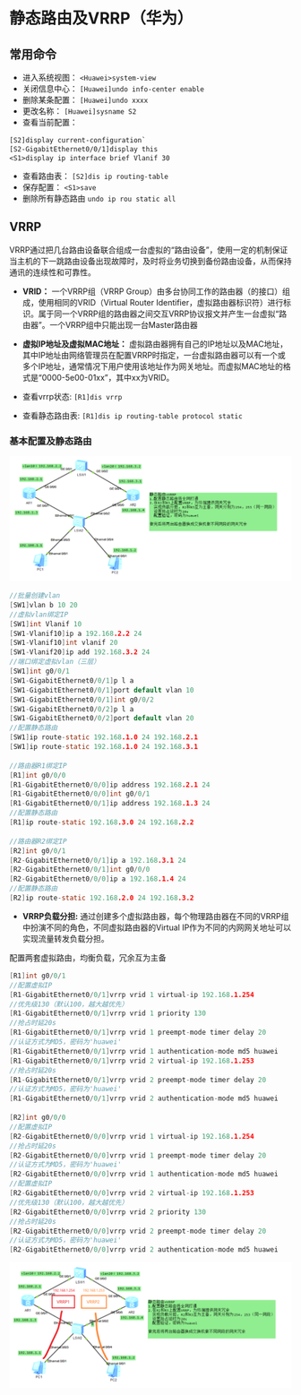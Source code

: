 # 静态路由及VRRP（华为）
## 常用命令
- 进入系统视图：
`<Huawei>system-view`
- 关闭信息中心：
`[Huawei]undo info-center enable`
- 删除某条配置：
`[Huawei]undo xxxx`
- 更改名称：
`[Huawei]sysname S2`
- 查看当前配置：
```
[S2]display current-configuration`
[S2-GigabitEthernet0/0/1]display this
<S1>display ip interface brief Vlanif 30
```

- 查看路由表：
`[S2]dis ip routing-table`
- 保存配置：
`<S1>save`
- 删除所有静态路由
`undo ip rou static all`
## VRRP
VRRP通过把几台路由设备联合组成一台虚拟的“路由设备”，使用一定的机制保证当主机的下一跳路由设备出现故障时，及时将业务切换到备份路由设备，从而保持通讯的连续性和可靠性。

- **VRID：**
一个VRRP组（VRRP Group）由多台协同工作的路由器（的接口）组成，使用相同的VRID（Virtual Router Identifier，虚拟路由器标识符）进行标识。属于同一个VRRP组的路由器之间交互VRRP协议报文并产生一台虚拟“路由器”。一个VRRP组中只能出现一台Master路由器

- **虚拟IP地址及虚拟MAC地址：**
虚拟路由器拥有自己的IP地址以及MAC地址，其中IP地址由网络管理员在配置VRRP时指定，一台虚拟路由器可以有一个或多个IP地址，通常情况下用户使用该地址作为网关地址。而虚拟MAC地址的格式是“0000-5e00-01xx”，其中xx为VRID。

- 查看vrrp状态:
`[R1]dis vrrp`
- 查看静态路由表:
`[R1]dis ip routing-table protocol static `
### 基本配置及静态路由
![示例网络拓扑结构](topo1.png)
```c
//批量创建vlan
[SW1]vlan b 10 20
//虚拟vlan绑定IP
[SW1]int Vlanif 10
[SW1-Vlanif10]ip a 192.168.2.2 24
[SW1-Vlanif10]int vlanif 20
[SW1-Vlanif20]ip add 192.168.3.2 24
//端口绑定虚拟vlan（三层）
[SW1]int g0/0/1
[SW1-GigabitEthernet0/0/1]p l a
[SW1-GigabitEthernet0/0/1]port default vlan 10
[SW1-GigabitEthernet0/0/1]int g0/0/2
[SW1-GigabitEthernet0/0/2]p l a
[SW1-GigabitEthernet0/0/2]port default vlan 20
//配置静态路由
[SW1]ip route-static 192.168.1.0 24 192.168.2.1
[SW1]ip route-static 192.168.1.0 24 192.168.3.1

//路由器R1绑定IP
[R1]int g0/0/0
[R1-GigabitEthernet0/0/0]ip address 192.168.2.1 24
[R1-GigabitEthernet0/0/0]int g0/0/1
[R1-GigabitEthernet0/0/1]ip address 192.168.1.3 24
//配置静态路由
[R1]ip route-static 192.168.3.0 24 192.168.2.2

//路由器R2绑定IP
[R2]int g0/0/1
[R2-GigabitEthernet0/0/1]ip a 192.168.3.1 24
[R2-GigabitEthernet0/0/1]int g0/0/0
[R2-GigabitEthernet0/0/0]ip a 192.168.1.4 24
//配置静态路由
[R2]ip route-static 192.168.2.0 24 192.168.3.2
```
- **VRRP负载分担:** 通过创建多个虚拟路由器，每个物理路由器在不同的VRRP组中扮演不同的角色，不同虚拟路由器的Virtual IP作为不同的内网网关地址可以实现流量转发负载分担。

配置两套虚拟路由，均衡负载，冗余互为主备
```c
[R1]int g0/0/1
//配置虚拟IP
[R1-GigabitEthernet0/0/1]vrrp vrid 1 virtual-ip 192.168.1.254
//优先级130（默认100，越大越优先）
[R1-GigabitEthernet0/0/1]vrrp vrid 1 priority 130
//抢占时延20s
[R1-GigabitEthernet0/0/1]vrrp vrid 1 preempt-mode timer delay 20
//认证方式为MD5，密码为'huawei'
[R1-GigabitEthernet0/0/1]vrrp vrid 1 authentication-mode md5 huawei
[R1-GigabitEthernet0/0/1]vrrp vrid 2 virtual-ip 192.168.1.253
//抢占时延20s
[R1-GigabitEthernet0/0/1]vrrp vrid 2 preempt-mode timer delay 20
//认证方式为MD5，密码为'huawei'
[R1-GigabitEthernet0/0/1]vrrp vrid 2 authentication-mode md5 huawei

[R2]int g0/0/0
//配置虚拟IP
[R2-GigabitEthernet0/0/0]vrrp vrid 1 virtual-ip 192.168.1.254
//抢占时延20s
[R2-GigabitEthernet0/0/0]vrrp vrid 1 preempt-mode timer delay 20
//认证方式为MD5，密码为'huawei'
[R2-GigabitEthernet0/0/0]vrrp vrid 1 authentication-mode md5 huawei
//配置虚拟IP
[R2-GigabitEthernet0/0/0]vrrp vrid 2 virtual-ip 192.168.1.253
//优先级130（默认100，越大越优先）
[R2-GigabitEthernet0/0/0]vrrp vrid 2 priority 130
//抢占时延20s
[R2-GigabitEthernet0/0/0]vrrp vrid 2 preempt-mode timer delay 20
//认证方式为MD5，密码为'huawei'
[R2-GigabitEthernet0/0/0]vrrp vrid 2 authentication-mode md5 huawei
```
![示例网络拓扑结构](topo2.png)
